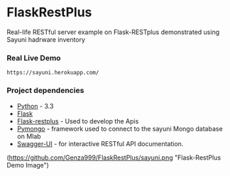# FlaskRestPlus
Real-life RESTful server example on Flask-RESTplus demonstrated using  Sayuni hadrware inventory

### Real Live Demo
```
https://sayuni.herokuapp.com/
```
### Project dependencies

* [Python](https://www.python.org) - 3.3
* [Flask](http://flask.pocoo.org/)
* [Flask-restplus](https://github.com/noirbizarre/flask-restplus) - Used to develop the Apis
* [Pymongo](https://api.mongodb.com/python/current/) - framework used to connect to the sayuni Mongo database on Mlab
* [Swagger-UI](https://github.com/swagger-api/swagger-ui) - for interactive RESTful API documentation.

(https://github.com/Genza999/FlaskRestPlus/sayuni.png "Flask-RestPlus Demo Image")
